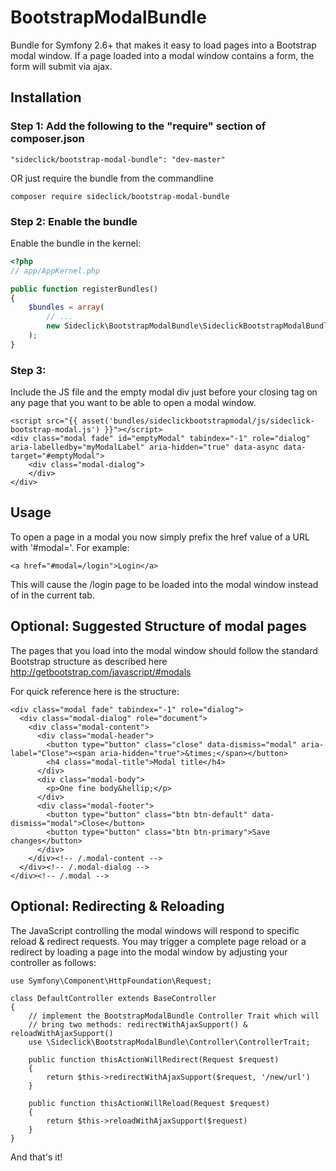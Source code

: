 # BootstrapModalBundle
Bundle for Symfony 2.6+ that makes it easy to load pages into a Bootstrap modal window.  If a page loaded into a modal window contains a form, the form will submit via ajax.

## Installation

### Step 1: Add the following to the "require" section of composer.json

```
"sideclick/bootstrap-modal-bundle": "dev-master"
```

OR just require the bundle from the commandline

```
composer require sideclick/bootstrap-modal-bundle
```


### Step 2: Enable the bundle

Enable the bundle in the kernel:

``` php
<?php
// app/AppKernel.php

public function registerBundles()
{
    $bundles = array(
        // ...
        new Sideclick\BootstrapModalBundle\SideclickBootstrapModalBundle(),
    );
}
```

### Step 3:
Include the JS file and the empty modal div just before your closing </body> tag on any page that you want to be able to open a modal window.
```
<script src="{{ asset('bundles/sideclickbootstrapmodal/js/sideclick-bootstrap-modal.js') }}"></script>
<div class="modal fade" id="emptyModal" tabindex="-1" role="dialog" aria-labelledby="myModalLabel" aria-hidden="true" data-async data-target="#emptyModal">
    <div class="modal-dialog">
    </div>
</div>

```

## Usage

To open a page in a modal you now simply prefix the href value of a URL with '#modal='.  For example:

```
<a href="#modal=/login">Login</a>
```

This will cause the /login page to be loaded into the modal window instead of in the current tab.

## Optional: Suggested Structure of modal pages
The pages that you load into the modal window should follow the standard Bootstrap structure as described here http://getbootstrap.com/javascript/#modals

For quick reference here is the structure:
```
<div class="modal fade" tabindex="-1" role="dialog">
  <div class="modal-dialog" role="document">
    <div class="modal-content">
      <div class="modal-header">
        <button type="button" class="close" data-dismiss="modal" aria-label="Close"><span aria-hidden="true">&times;</span></button>
        <h4 class="modal-title">Modal title</h4>
      </div>
      <div class="modal-body">
        <p>One fine body&hellip;</p>
      </div>
      <div class="modal-footer">
        <button type="button" class="btn btn-default" data-dismiss="modal">Close</button>
        <button type="button" class="btn btn-primary">Save changes</button>
      </div>
    </div><!-- /.modal-content -->
  </div><!-- /.modal-dialog -->
</div><!-- /.modal -->
```

## Optional: Redirecting & Reloading
The JavaScript controlling the modal windows will respond to specific reload & redirect requests.  You may trigger a complete page reload or a redirect by loading a page into the modal window by adjusting your controller as follows:

```
use Symfony\Component\HttpFoundation\Request;

class DefaultController extends BaseController
{
    // implement the BootstrapModalBundle Controller Trait which will
    // bring two methods: redirectWithAjaxSupport() & reloadWithAjaxSupport()
    use \Sideclick\BootstrapModalBundle\Controller\ControllerTrait;
    
    public function thisActionWillRedirect(Request $request)
    {
        return $this->redirectWithAjaxSupport($request, '/new/url')
    }
    
    public function thisActionWillReload(Request $request)
    {
        return $this->reloadWithAjaxSupport($request)
    }
}
```


And that's it!
